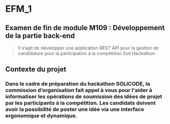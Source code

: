 # EFM_1
## Examen de fin de module M109 : Développement de la partie back-end

> Il s’agit de développer une application REST API pour la gestion de candidature pour la participation à
la compétition Soli Hackathon.

## Contexte du projet
### Dans le cadre de préparation du hackathon SOLICODE, la commission d’organisation fait appel à vous pour l'aider à informatiser les opérations de soumission des idées de projet par les participants à la compétition. Les candidats doivent avoir la possibilité de poster une idée via une interface ergonomique et dynamique.

